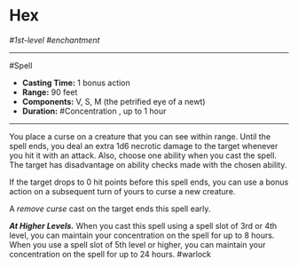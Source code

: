 # Hex
*#1st-level #enchantment*
___ 
#Spell
- **Casting Time:** 1 bonus action
- **Range:** 90 feet
- **Components:** V, S, M (the petrified eye of a newt)
- **Duration:** #Concentration , up to 1 hour
---
You place a curse on a creature that you can see within range. Until the spell ends, you deal an extra 1d6 necrotic damage to the target whenever you hit it with an attack. Also, choose one ability when you cast the spell. The target has disadvantage on ability checks made with the chosen ability.

If the target drops to 0 hit points before this spell ends, you can use a bonus action on a subsequent turn of yours to curse a new creature.

A *remove curse* cast on the target ends this spell early.

***At Higher Levels.*** When you cast this spell using a spell slot of 3rd or 4th level, you can maintain your concentration on the spell for up to 8 hours. When you use a spell slot of 5th level or higher, you can maintain your concentration on the spell for up to 24 hours.
#warlock